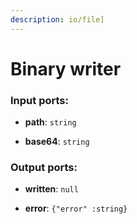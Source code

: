 ```yaml
---
description: io/file]
---
```


# Binary writer

### Input ports:

* __path__: `string`


* __base64__: `string`

### Output ports:

* __written__: `null`


* __error__: `{"error" :string}`

